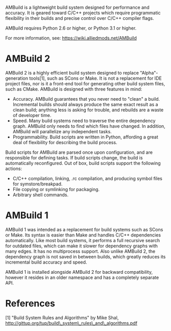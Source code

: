 AMBuild is a lightweight build system designed for performance and accuracy. It is geared toward C/C++ projects which require programmatic flexibility in their builds and precise control over C/C++ compiler flags.

AMBuild requires Python 2.6 or higher, or Python 3.1 or higher.

For more information, see: https://wiki.alliedmods.net/AMBuild

# AMBuild 2

AMBuild 2 is a highly efficient build system designed to replace "Alpha"-generation tools[1], such as SCons or Make. It is not a replacement for IDE project files, nor is it a front-end tool for generating other build system files, such as CMake. AMBuild is designed with three features in mind:

* Accuracy. AMBuild guarantees that you never need to "clean" a build. Incremental builds should always produce the same exact result as a clean build; anything less is asking for trouble, and rebuilds are a waste of developer time.
* Speed. Many build systems need to traverse the entire dependency graph. AMBuild only needs to find which files have changed. In addition, AMBuild will parallelize any independent tasks.
* Programmability. Build scripts are written in Python, affording a great deal of flexibility for describing the build process.

Build scripts for AMBuild are parsed once upon configuration, and are responsible for defining tasks. If build scripts change, the build is automatically reconfigured. Out of box, build scripts support the following actions:
* C/C++ compilation, linking, .rc compilation, and producing symbol files for symstore/breakpad.
* File copying or symlinking for packaging.
* Arbitrary shell commands.

# AMBuild 1

AMBuild 1 was intended as a replacement for build systems such as SCons or Make. Its syntax is easier than Make and handles C/C++ dependencies automatically. Like most build systems, it performs a full recursive search for outdated files, which can make it slower for dependency graphs with many edges. It has no multiprocess support. Also unlike AMBuild 2, the dependency graph is not saved in between builds, which greatly reduces its incremental build accuracy and speed.

AMBuild 1 is installed alongside AMBuild 2 for backward compatibility, however it resides in an older namespace and has a completely separate API.

# References
[1] "Build System Rules and Algorithms" by Mike Shal, http://gittup.org/tup/build\_system\_rules\_and\_algorithms.pdf